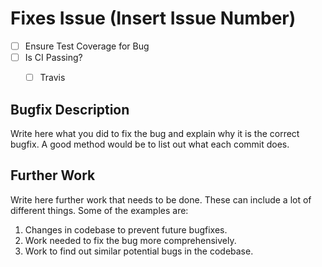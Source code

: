# Fixes Issue (Insert Issue Number)

- [ ] Ensure Test Coverage for Bug
- [ ] Is CI Passing?
  - [ ] Travis


## Bugfix Description

Write here what you did to fix the bug and explain why it is the correct
bugfix. A good method would be to list out what each commit does.

## Further Work

Write here further work that needs to be done. These can include a lot of
different things. Some of the examples are:

1. Changes in codebase to prevent future bugfixes.
2. Work needed to fix the bug more comprehensively.
3. Work to find out similar potential bugs in the codebase.

